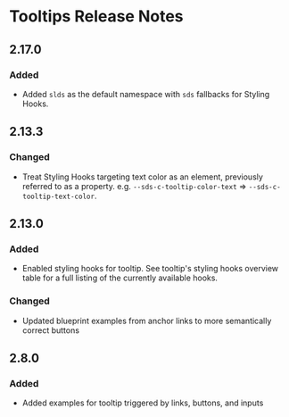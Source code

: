 <!-- Release notes authoring guidelines: http://keepachangelog.com/ -->

# Tooltips Release Notes

<!-- ## [Unreleased] -->

## 2.17.0

### Added

- Added `slds` as the default namespace with `sds` fallbacks for Styling Hooks.

## 2.13.3

### Changed

- Treat Styling Hooks targeting text color as an element, previously referred to as a property. e.g. `--sds-c-tooltip-color-text` => `--sds-c-tooltip-text-color`.

## 2.13.0

### Added

- Enabled styling hooks for tooltip. See tooltip's styling hooks overview table for a full listing of the currently available hooks.

### Changed

- Updated blueprint examples from anchor links to more semantically correct buttons

## 2.8.0

### Added

- Added examples for tooltip triggered by links, buttons, and inputs
